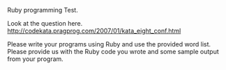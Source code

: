 Ruby programming Test.

Look at the question here.
http://codekata.pragprog.com/2007/01/kata_eight_conf.html

Please write your programs using Ruby and use the provided word list. Please provide us with the Ruby code you wrote and some sample output from your program.

